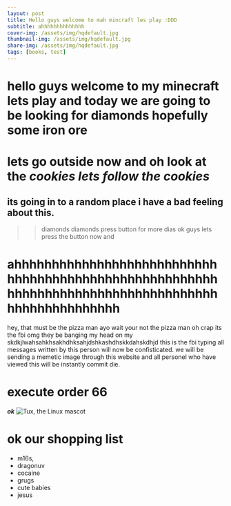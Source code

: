 ```yaml
---
layout: post
title: Hello guys welcome to mah mincraft les play :DDD
subtitle: ahhhhhhhhhhhhhh
cover-img: /assets/img/hqdefault.jpg
thumbnail-img: /assets/img/hqdefault.jpg
share-img: /assets/img/hqdefault.jpg
tags: [books, test]
---
```


# **hello guys** welcome to my minecraft lets play and today we are going to be looking for diamonds hopefully some iron ore 
# lets go outside now and oh look at the ***cookies lets follow the cookies*** 
## its going in to a random place i have a bad feeling about this.
>> diamonds diamonds press button for more dias ok guys lets press the button now and
# ahhhhhhhhhhhhhhhhhhhhhhhhhhhhhhhhhhhhhhhhhhhhhhhhhhhhhhhhhhhhhhhhhhhhhhhhhhhhhhhhhhhhhhhhhhhhhhhhhh
hey, that must be the pizza man ayo wait your not the pizza man
oh crap its the fbi omg they be banging my head on my skdkjlwahsahkhsakhdhksahjdshkashdhskkdahskdhjd
this is the fbi typing
all messages written by this person will now be confisticated. we will be sending a memetic image through this website and all personel who have viewed this will be instantly commit die. 
# execute order 66 
***ok***
![Tux, the Linux mascot](/assets/images/SCP-001.png)

# ok our shopping list
- m16s,
- dragonuv
- cocaine
- grugs
- cute babies
- jesus
